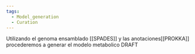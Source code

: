 ```yaml
---
tags:
  - Model_generation
  - Curation
---
```

Utilizando el genoma ensamblado [[SPADES]] y las anotaciones[[PROKKA]] procederemos a generar el modelo metabolico DRAFT
